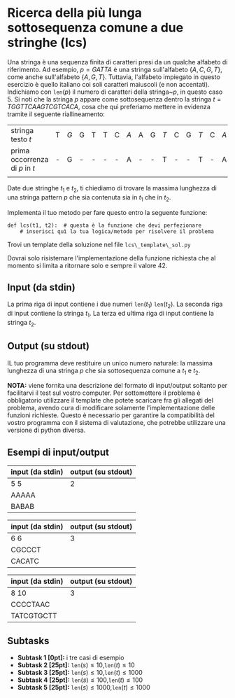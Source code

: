 # Ricerca della più lunga sottosequenza comune a due stringhe (lcs)

Una stringa è una sequenza finita di caratteri presi da un qualche alfabeto di riferimento.
Ad esempio, $p=GATTA$ è una stringa sull'alfabeto $\{A,C,G,T\}$, come anche sull'alfabeto $\{A,G,T\}$.
Tuttavia, l'alfabeto impiegato in questo esercizio è quello italiano coi soli caratteri maiuscoli (e non accentati).
Indichiamo con `len`$(p)$ il numero di caratteri della stringa~$p$, in questo caso $5$.
Si noti che la stringa $p$ appare come sottosequenza dentro la stringa $t=TGGTTCAAGTCGTCACA$,
cosa che quì preferiamo mettere in evidenza tramite il seguente riallineamento:

|        ||||||||||||||||||
|---|---|---|---|---|---|---|---|---|---|---|---|---|---|---|---|---|---|
|  stringa testo $t$       |T|*G*|G|T|T|C|*A*|A|G|*T*|C|G|*T*|C|*A*|C|A|
|  prima occorrenza di $p$ in $t$  |-|G|-|-|-|-|A|-|-|T|-|-|T|-|A|-|-|  
|        ||||||||||||||||||


Date due stringhe $t_1$ e $t_2$, ti chiediamo di trovare la massima lunghezza di una stringa pattern $p$ che sia contenuta sia in $t_1$ che in $t_2$.

Implementa il tuo metodo per fare questo entro la seguente funzione:

```
def lcs(t1, t2):  # questa è la funzione che devi perfezionare
    # inserisci quì la tua logica/metodo per risolvere il problema
```

Trovi un template della soluzione nel file `lcs\_template\_sol.py`

Dovrai solo risistemare l'implementazione della funzione richiesta che al momento si limita a ritornare solo e sempre il valore $42$.

## Input (da stdin)
La prima riga di input contiene i due numeri `len`$(t_1)$ `len`$(t_2)$.
La seconda riga di input contiene la stringa $t_1$.
La terza ed ultima riga di input contiene la stringa $t_2$.

## Output (su stdout)
IL tuo programma deve restituire un unico numero naturale:
la massima lunghezza di una stringa $p$ che sia sottosequenza comune a $t_1$ e $t_2$.

**NOTA:** viene fornita una descrizione del formato di input/output soltanto
per facilitarvi il test sul vostro computer. Per sottomettere il problema è obbligatorio
utilizzare il template che potete scaricare fra gli allegati del problema, avendo
cura di modificare solamente l'implementazione delle funzioni richieste. Questo
è necessario per garantire la compatibilità del vostro programma con il sistema
di valutazione, che potrebbe utilizzare una versione di python diversa.

## Esempi di input/output

| input (da stdin) | output (su stdout) |
|---|---|
| 5 5 | 2 |
| AAAAA |  |
| BABAB |  |

| input (da stdin) | output (su stdout) |
|---|---|
| 6 6 | 3 |
| CGCCCT |  |
| CACATC |  |

| input (da stdin) | output (su stdout) |
|---|---|
| 8 10 | 3 |
| CCCCTAAC |  |
| TATCGTGCTT |  |



## Subtasks
- **Subtask 1 [0pt]:** i tre casi di esempio
- **Subtask 2 [25pt]:** `len`$(s)\leq 10$,`len`$(t)\leq 10$
- **Subtask 3 [25pt]:** `len`$(s)\leq 10$,`len`$(t)\leq 1000$
- **Subtask 4 [25pt]:** `len`$(s)\leq 100$,`len`$(t)\leq 100$
- **Subtask 5 [25pt]:** `len`$(s)\leq 1000$,`len`$(t)\leq 1000$

